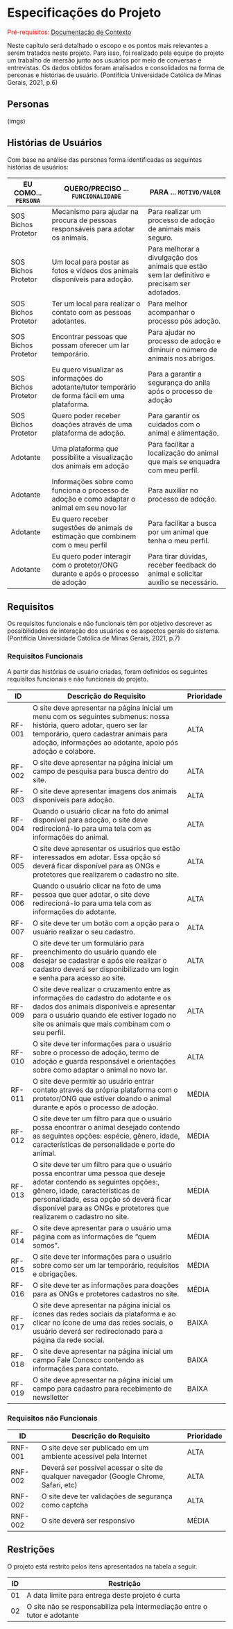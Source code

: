 # Especificações do Projeto

<span style="color:red">Pré-requisitos: <a href="1-Documentação de Contexto.md"> Documentação de Contexto</a></span>

Neste capítulo será detalhado o escopo e os pontos mais relevantes a serem tratados neste projeto.  Para isso, foi realizado pela equipe do projeto um trabalho de imersão junto aos usuários por meio de conversas e entrevistas. Os dados obtidos foram analisados e consolidados na forma de personas e histórias de usuário. (Pontifícia Universidade Católica de Minas Gerais, 2021, p.6)

## Personas

(imgs)


## Histórias de Usuários

Com base na análise das personas forma identificadas as seguintes histórias de usuários:

|EU COMO... `PERSONA`| QUERO/PRECISO ... `FUNCIONALIDADE` |PARA ... `MOTIVO/VALOR`                 |
|--------------------|------------------------------------|----------------------------------------|
|SOS Bichos Protetor |Mecanismo para ajudar na procura de pessoas responsáveis para adotar os animais. | Para realizar um processo de adoção de animais mais seguro. |
|SOS Bichos Protetor |Um local para postar as fotos e vídeos dos animais disponíveis para adoção. | Para melhorar a divulgação dos animais que estão sem lar definitivo e precisam ser adotados. |
|SOS Bichos Protetor |Ter um local para realizar o contato com as pessoas adotantes.| Para melhor acompanhar o processo pós adoção.|
|SOS Bichos Protetor |Encontrar pessoas que possam oferecer um lar temporário.| Para ajudar no processo de adoção e diminuir o número de animais nos abrigos.|
|SOS Bichos Protetor |Eu quero visualizar as informações do adotante/tutor temporário de forma fácil em uma plataforma. | Para a garantir a segurança do anila após o processo de adoção |
|SOS Bichos Protetor |Quero poder receber doações através de uma plataforma de adoção.| Para garantir os cuidados com o animal e alimentação. |
|Adotante |Uma plataforma que possibilite a visualização dos animais em adoção | Para facilitar a localização do animal que mais se enquadra com meu perfil. |
|Adotante |Informações sobre como funciona o processo de adoção e como adaptar o animal em seu novo lar | Para auxiliar no processo de adoção. |
|Adotante |Eu quero receber sugestões de animais de estimação que combinem com o meu perfil | Para facilitar a busca por um animal que tenha o meu perfil. |
|Adotante |Eu quero poder interagir com o protetor/ONG durante e após o processo de adoção | Para tirar dúvidas, receber feedback do animal e solicitar auxílio se necessário. |


## Requisitos

Os requisitos funcionais e não funcionais têm por objetivo descrever as possibilidades de interação dos usuários e os aspectos gerais do sistema. (Pontifícia Universidade Católica de Minas Gerais, 2021, p.7)

### Requisitos Funcionais

A partir das histórias de usuário criadas, foram definidos os seguintes requisitos funcionais e não funcionais do projeto.

|ID     | Descrição do Requisito  | Prioridade |
|-------|-----------------------------------------|----|
|RF-001 | O site deve apresentar na página inicial um menu com os seguintes submenus: nossa história, quero adotar, quero ser lar temporário, quero cadastrar animais para  adoção, informações ao adotante, apoio pós adoção e colabore. | ALTA | 
|RF-002 | O site deve apresentar na página inicial um campo de pesquisa para busca dentro do site. | ALTA |
|RF-003 | O site deve apresentar imagens dos animais disponíveis para adoção. | ALTA |
|RF-004 | Quando o usuário clicar na foto do animal disponível para adoção, o site deve redirecioná-lo para uma tela com as informações do animal. | ALTA |
|RF-005 | O site deve apresentar os usuários que estão interessados em adotar. Essa opção só deverá ficar disponível para as ONGs e protetores que realizarem o cadastro no site. | ALTA |
|RF-006 | Quando o usuário clicar na foto de uma pessoa que quer adotar, o site deve redirecioná-lo para uma tela com as informações do adotante. | ALTA |
|RF-007 | O site deve ter um botão com a opção para o usuário realizar o seu cadastro. | ALTA |
|RF-008 | O site deve ter um formulário para preenchimento do usuário quando ele desejar se cadastrar e após ele realizar o cadastro deverá ser disponibilizado um login e senha para acesso ao site. | ALTA |
|RF-009 | O site deve realizar o cruzamento entre as informações do cadastro do adotante e os dados dos animais disponíveis e apresentar para o usuário quando ele estiver logado no site os animais que mais combinam com o seu perfil. | ALTA |
|RF-010 | O site deve ter informações para o usuário sobre o processo de adoção, termo de adoção e guarda responsável e orientações sobre como adaptar o animal no novo lar. | ALTA |
|RF-011 |O site deve permitir ao usuário entrar contato através da própria plataforma com o protetor/ONG que estiver doando o animal durante e após o processo de adoção. | MÉDIA |
|RF-012 | O site deve ter  um filtro para que o usuário possa encontrar o animal desejado contendo as seguintes opções: espécie, gênero, idade, características de personalidade e porte do animal. | MÉDIA |
|RF-013 |O site deve ter um filtro para que o usuário possa encontrar uma pessoa que deseje adotar contendo as seguintes opções:, gênero, idade, características de personalidade, essa opção só deverá ficar disponível para as ONGs e protetores que realizarem o cadastro no site. | MÉDIA |
|RF-014 | O site deve apresentar para o usuário uma página com as informações de “quem somos”. | MÉDIA |
|RF-015 | O site deve ter informações para o usuário sobre como ser um lar temporário, requisitos e obrigações. | MÉDIA |
|RF-016 | O site deve ter as informações para doações para as ONGs e protetores cadastros no site. | MÉDIA |
|RF-017 | O site deve apresentar na página inicial os ícones das redes sociais da plataforma e ao clicar no ícone de uma das redes sociais, o usuário deverá ser redirecionado para a página da rede social. | BAIXA |
|RF-018 | O site deve apresentar na página inicial um campo Fale Conosco contendo as informações para contato. | BAIXA |
|RF-019 | O site deve apresentar na página inicial um campo para cadastro para recebimento de newslletter | BAIXA |



### Requisitos não Funcionais

|ID     | Descrição do Requisito  |Prioridade |
|-------|-------------------------|----|
|RNF-001| O site deve ser publicado em um ambiente acessível pela Internet| ALTA | 
|RNF-002|Deverá ser possível acessar o site de qualquer navegador (Google Chrome, Safari, etc) |  ALTA | 
|RNF-002| O site deve ter validações de segurança como captcha |  ALTA | 
|RNF-002| O site deverá ser responsivo |  MÉDIA | 



## Restrições

O projeto está restrito pelos itens apresentados na tabela a seguir.

|ID| Restrição                                             |
|--|-------------------------------------------------------|
|01| A data limite para entrega deste projeto é curta |
|02| O site não se responsabiliza pela intermediação entre o tutor e adotante |


